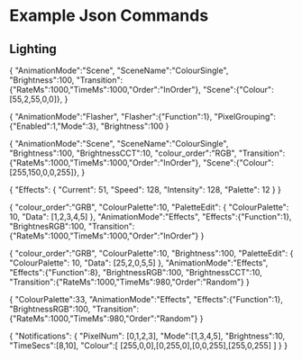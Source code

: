 

# Example Json Commands


## Lighting

{
  "AnimationMode":"Scene",
  "SceneName":"ColourSingle",
  "Brightness":100,
  "Transition":{"RateMs":1000,"TimeMs":1000,"Order":"InOrder"},
  "Scene":{"Colour":[55,2,55,0,0]},
}

{
  "AnimationMode":"Flasher",
  "Flasher":{"Function":1},
  "PixelGrouping":{"Enabled":1,"Mode":3},
  "Brightness":100
}

{
  "AnimationMode":"Scene",
  "SceneName":"ColourSingle",
  "Brightness":100,
  "BrightnessCCT":10,
  "colour_order":"RGB",
  "Transition":{"RateMs":1000,"TimeMs":1000,"Order":"InOrder"},
  "Scene":{"Colour":[255,150,0,0,255]},
}

{
  "Effects": {
    "Current": 51,
    "Speed": 128,
    "Intensity": 128,
    "Palette": 12
  }
}

{
  "colour_order":"GRB",
  "ColourPalette":10,
  "PaletteEdit": {
    "ColourPalette": 10,
    "Data": [1,2,3,4,5]
  },
  "AnimationMode":"Effects",
  "Effects":{"Function":1},
  "BrightnesRGB":100,
  "Transition":{"RateMs":1000,"TimeMs":1000,"Order":"InOrder"}
}




{
  "colour_order":"GRB",
  "ColourPalette":10,
  "Brightness":100,
  "PaletteEdit": {
    "ColourPalette": 10,
    "Data": [25,2,0,5,5]
  },
  "AnimationMode":"Effects",
  "Effects":{"Function":8},
  "BrightnessRGB":100,
  "BrightnessCCT":10,
  "Transition":{"RateMs":1000,"TimeMs":980,"Order":"Random"}
}


{
  "ColourPalette":33,
  "AnimationMode":"Effects",
  "Effects":{"Function":1},
  "BrightnessRGB":100,
  "Transition":{"RateMs":1000,"TimeMs":980,"Order":"Random"}
}

{
  "Notifications": {
    "PixelNum": [0,1,2,3],
    "Mode":[1,3,4,5],
    "Brightness":10,
    "TimeSecs":[8,10],
    "Colour":[
      [255,0,0],[0,255,0],[0,0,255],[255,0,255]
    ]
  }
}



